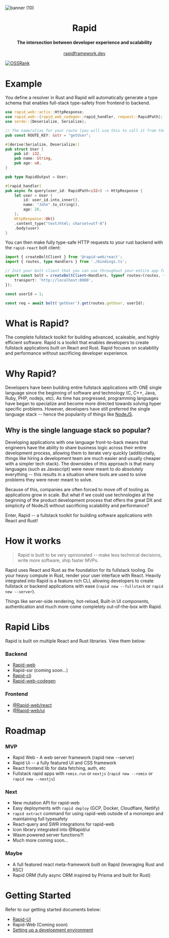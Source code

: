 ![banner (10)](https://github.com/Cincinnati-Ventures/rapid/assets/68653294/ac30ab86-5016-48c0-8026-5141b4411052)

<h1 align='center'>Rapid</h1>
<h4 align='center'>The intersection between developer experience and scalability</h4>
<div align='center'>
    <a href='https://rapidframework.dev' target='_blank'>rapidframework.dev</a>
</div>

[![OSSRank](https://shields.io/endpoint?url=https://ossrank.com/shield/2856)](https://ossrank.com/p/2856)

# Example

You define a resolver in Rust and Rapid will automatically generate a type schema that enables full-stack type-safety from frontend to backend.

```rust
use rapid_web::actix::HttpResponse;
use rapid_web::{rapid_web_codegen::rapid_handler, request::RapidPath};
use serde::{Deserialize, Serialize};

// The name/alias for your route (you will use this to call it from the client)
pub const ROUTE_KEY: &str = "getUser";

#[derive(Serialize, Deserialize)]
pub struct User {
    pub id: i32,
    pub name: String,
    pub age: u8,
}

pub type RapidOutput = User;

#[rapid_handler]
pub async fn query(user_id: RapidPath<i32>) -> HttpResponse {
    let user = User {
        id: user_id.into_inner(),
        name: "John".to_string(),
        age: 20,
    };
    HttpResponse::Ok()
    .content_type("text/html; charset=utf-8")
    .body(user)
}
```

You can then make fully type-safe HTTP requests to your rust backend with the `rapid-react` bolt client:

```ts
import { createBoltClient } from '@rapid-web/react';
import { routes, type Handlers } from './bindings.ts';

// Init your bolt client that you can use throughout your entire app for making requests
export const bolt = createBoltClient<Handlers, typeof routes>(routes, {
	transport: 'http://localhost:8080',
});

const userId = 1;

const req = await bolt('getUser').get(routes.getUser, userId);
```

# What is Rapid?

The complete fullstack toolkit for building advanced, scaleable, and highly efficient software.
Rapid is a toolkit that enables developers to create fullstack applications built on React and
Rust. Rapid focuses on scalability and performance without sacrificing developer experience.

# Why Rapid?

Developers have been building entire fullstack applications with ONE single language since the
beginning of software and technology (C, C++, Java, Ruby, PHP, nodejs, etc). As time has
progressed, programming languages have began to specialize and become more directed towards
solving hyper specific problems. However, developers have still preferred the single language
stack -- hence the popularity of things like [NodeJS](https://nodejs.org).

## Why is the single language stack so popular?

Developing applications with one language front-to-back means that engineers have the ability to
share business logic across their entire development process, allowing them to iterate very
quickly (additionally, things like hiring a development team are much easier and usually
cheaper with a simpler tech stack). The downsides of this approach is that many languages
(such as Javascript) were never meant to do absolutely everything -- this results in a situation
where tools are used to solve problems they were never meant to solve.

Because of this, companies are often forced to move off of tooling as applications grow in
scale. But what if we could use technologies at the beginning of the product development process
that offers the great DX and simplicity of NodeJS without sacrificing scalability and
performance?

Enter, Rapid -- a fullstack toolkit for building software applications with React and Rust!

# How it works

> Rapid is built to be very opinionated -- make less technical decisions, write more software, ship faster MVPs.

Rapid uses React and Rust as the foundation for its fullstack tooling. Do your heavy compute in Rust,
render your user interface with React. Heavily integrated into Rapid is a feature rich CLI, allowing
developers to create fullstack or backend applications with ease (`rapid new --fullstack` or
`rapid new --server`).

Things like server-side rendering, hot-reload, Built-in UI components, authentication and much
more come completely out-of-the-box with Rapid.

# Rapid Libs

Rapid is built on multiple React and Rust libraries. View them below:

### Backend

-   [Rapid-web](https://crates.io/crates/rapid-web)
-   Rapid-ssr (coming soon...)
-   [Rapid-cli](https://crates.io/crates/rapid-cli)
-   [Rapid-web-codegen](https://crates.io/crates/rapid-web-codegen)

### Frontend

-   [@Rapid-web/react](https://www.npmjs.com/package/@rapid-web/react)
-   [@Rapid-web/ui](https://www.npmjs.com/package/@rapid-web/ui)

# Roadmap

### MVP

-   Rapid Web - A web server framework (rapid new --server)
-   Rapid Ui -- a fully featured UI and CSS framework
-   React frontend lib for data fetching, auth, etc
-   Fullstack rapid apps with `remix.run` or `nextjs` (`rapid new --remix` or `rapid new --nextjs`)

### Next

-   New mutation API for rapid-web
-   Easy deployments with `rapid deploy` (GCP, Docker, Cloudflare, Netlify)
-   `rapid extract` command for using rapid-web outside of a monorepo and maintaining full typesafety
-   React-query and SWR integrations for rapid-web
-   Icon library integrated into @Rapid/ui
-   Wasm powered server functions?!
-   Much more coming soon...

### Maybe

-   A full featured react meta-framework built on Rapid (leveraging Rust and RSC)
-   Rapid ORM (fully async ORM inspired by Prisma and built for Rust)

# Getting Started

Refer to our getting started documents below:

-   [Rapid-UI](https://github.com/Cincinnati-Ventures/rapid/blob/main/docs/rapid-ui/gettingStarted.md)
-   Rapid-Web (Coming soon)
-   [Setting up a development environment](https://github.com/Cincinnati-Ventures/rapid/blob/main/docs/dev.md)

</br>
